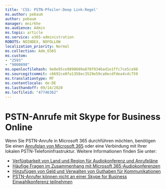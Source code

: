 ```yaml
---
title: 'CSS: PSTN-Pfeiler-Deep Link-Regel'
ms.author: pebaum
author: pebaum
manager: mnirkhe
ms.audience: Admin
ms.topic: article
ms.service: o365-administration
ROBOTS: NOINDEX, NOFOLLOW
localization_priority: Normal
ms.collection: Adm_O365
ms.custom:
- "2593"
- "9000698"
ms.openlocfilehash: 9e0e95ce9890609a878f9346ad1e1ffc7ce5ca98
ms.sourcegitcommit: c6692ce0fa1358ec3529e59ca0ecdfdea4cdc759
ms.translationtype: MT
ms.contentlocale: de-DE
ms.lasthandoff: 09/14/2020
ms.locfileid: "47746362"
---
```

# <a name="pstn-calling-with-skype-for-business-online"></a>PSTN-Anrufe mit Skype for Business Online

Wenn Sie PSTN-Anrufe in Microsoft 365 durchführen möchten, benötigen Sie einen [Anrufplan von Microsoft 365](https://docs.microsoft.com/microsoftteams/what-is-phone-system-in-office-365#more-about-calling-plans) oder eine Verbindung mit Ihrer lokalen PSTN-Telefoninfrastruktur. Weitere Informationen finden Sie unter:

- [Verfügbarkeit von Land und Region für Audiokonferenz und Anrufpläne](https://docs.microsoft.com/microsoftteams/country-and-region-availability-for-audio-conferencing-and-calling-plans/country-and-region-availability-for-audio-conferencing-and-calling-plans)
- [Häufige Fragen im Zusammenhang mit Microsoft 365-Audiokonferenzen](https://docs.microsoft.com/microsoftteams/audio-conferencing-common-questions)
- [Hinzufügen von Geld und Verwalten von Guthaben für Kommunikationen](https://docs.microsoft.com/microsoftteams/add-funds-and-manage-communications-credits)
- [PSTN-Anrufer können nicht an einer Skype for Business Einwahlkonferenz teilnehmen](https://docs.microsoft.com/SkypeForBusiness/troubleshoot/online-conferencing/pstn-callers-cant-join-dial-in-call)
